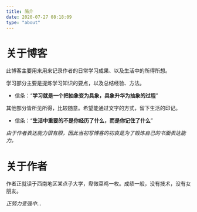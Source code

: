 ```yaml
---
title: 简介
date: 2020-07-27 08:18:09
type: "about"
---
```


# 关于博客

此博客主要用来用来记录作者的日常学习成果、以及生活中的所得所想。

学习部分主要是提炼学习知识的要点，以及总结经验、方法。

* 信条：“**学习就是一个把抽象变为具象，具象升华为抽象的过程**”

其他部分皆所见所得，比较随意。希望能通过文字的方式，留下生活的印记。

* 信条：“**生活中重要的不是你经历了什么，而是你记住了什么**”

*由于作者表达能力很有限，因此当初写博客的初衷是为了锻炼自己的书面表达能力。*

# 关于作者

作者正就读于西南地区某点子大学，卑微菜鸡一枚。成绩一般，没有技术，没有女朋友。

*正努力变强中...*

